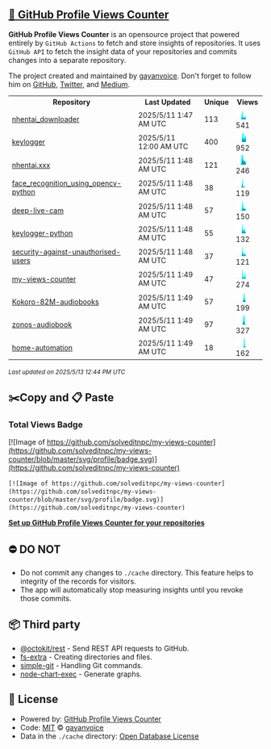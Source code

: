## [🚀 GitHub Profile Views Counter](https://github.com/gayanvoice/github-profile-views-counter)
**GitHub Profile Views Counter** is an opensource project that powered entirely by  `GitHub Actions` to fetch and store insights of repositories.
It uses `GitHub API` to fetch the insight data of your repositories and commits changes into a separate repository.

The project created and maintained by [gayanvoice](https://github.com/gayanvoice). Don't forget to follow him on [GitHub](https://github.com/gayanvoice), [Twitter](https://twitter.com/gayanvoice), and [Medium](https://gayanvoice.medium.com/).

<table>
	<tr>
		<th>
			Repository
		</th>
		<th>
			Last Updated
		</th>
		<th>
			Unique
		</th>
		<th>
			Views
		</th>
	</tr>
	<tr>
		<td>
			<a href="https://github.com/solveditnpc/my-views-counter/tree/master/readme/907537559/year.md">
				nhentai_downloader
			</a>
		</td>
		<td>
			2025/5/11 1:47 AM UTC
		</td>
		<td>
			113
		</td>
		<td>
			<img alt="Response time graph" src="https://github.com/solveditnpc/my-views-counter/raw/master/graph/907537559/small/year.png" height="20"> 541
		</td>
	</tr>
	<tr>
		<td>
			<a href="https://github.com/solveditnpc/my-views-counter/tree/master/readme/912187071/year.md">
				keylogger
			</a>
		</td>
		<td>
			2025/5/11 12:00 AM UTC
		</td>
		<td>
			400
		</td>
		<td>
			<img alt="Response time graph" src="https://github.com/solveditnpc/my-views-counter/raw/master/graph/912187071/small/year.png" height="20"> 952
		</td>
	</tr>
	<tr>
		<td>
			<a href="https://github.com/solveditnpc/my-views-counter/tree/master/readme/908704969/year.md">
				nhentai.xxx
			</a>
		</td>
		<td>
			2025/5/11 1:48 AM UTC
		</td>
		<td>
			121
		</td>
		<td>
			<img alt="Response time graph" src="https://github.com/solveditnpc/my-views-counter/raw/master/graph/908704969/small/year.png" height="20"> 246
		</td>
	</tr>
	<tr>
		<td>
			<a href="https://github.com/solveditnpc/my-views-counter/tree/master/readme/824160319/year.md">
				face_recognition_using_opencv-python
			</a>
		</td>
		<td>
			2025/5/11 1:48 AM UTC
		</td>
		<td>
			38
		</td>
		<td>
			<img alt="Response time graph" src="https://github.com/solveditnpc/my-views-counter/raw/master/graph/824160319/small/year.png" height="20"> 119
		</td>
	</tr>
	<tr>
		<td>
			<a href="https://github.com/solveditnpc/my-views-counter/tree/master/readme/847375776/year.md">
				deep-live-cam
			</a>
		</td>
		<td>
			2025/5/11 1:48 AM UTC
		</td>
		<td>
			57
		</td>
		<td>
			<img alt="Response time graph" src="https://github.com/solveditnpc/my-views-counter/raw/master/graph/847375776/small/year.png" height="20"> 150
		</td>
	</tr>
	<tr>
		<td>
			<a href="https://github.com/solveditnpc/my-views-counter/tree/master/readme/915723615/year.md">
				keylogger-python
			</a>
		</td>
		<td>
			2025/5/11 1:48 AM UTC
		</td>
		<td>
			55
		</td>
		<td>
			<img alt="Response time graph" src="https://github.com/solveditnpc/my-views-counter/raw/master/graph/915723615/small/year.png" height="20"> 132
		</td>
	</tr>
	<tr>
		<td>
			<a href="https://github.com/solveditnpc/my-views-counter/tree/master/readme/915788560/year.md">
				security-against-unauthorised-users
			</a>
		</td>
		<td>
			2025/5/11 1:48 AM UTC
		</td>
		<td>
			37
		</td>
		<td>
			<img alt="Response time graph" src="https://github.com/solveditnpc/my-views-counter/raw/master/graph/915788560/small/year.png" height="20"> 121
		</td>
	</tr>
	<tr>
		<td>
			<a href="https://github.com/solveditnpc/my-views-counter/tree/master/readme/914032857/year.md">
				my-views-counter
			</a>
		</td>
		<td>
			2025/5/11 1:49 AM UTC
		</td>
		<td>
			47
		</td>
		<td>
			<img alt="Response time graph" src="https://github.com/solveditnpc/my-views-counter/raw/master/graph/914032857/small/year.png" height="20"> 274
		</td>
	</tr>
	<tr>
		<td>
			<a href="https://github.com/solveditnpc/my-views-counter/tree/master/readme/930756173/year.md">
				Kokoro-82M-audiobooks
			</a>
		</td>
		<td>
			2025/5/11 1:49 AM UTC
		</td>
		<td>
			57
		</td>
		<td>
			<img alt="Response time graph" src="https://github.com/solveditnpc/my-views-counter/raw/master/graph/930756173/small/year.png" height="20"> 199
		</td>
	</tr>
	<tr>
		<td>
			<a href="https://github.com/solveditnpc/my-views-counter/tree/master/readme/933059320/year.md">
				zonos-audiobook
			</a>
		</td>
		<td>
			2025/5/11 1:49 AM UTC
		</td>
		<td>
			97
		</td>
		<td>
			<img alt="Response time graph" src="https://github.com/solveditnpc/my-views-counter/raw/master/graph/933059320/small/year.png" height="20"> 327
		</td>
	</tr>
	<tr>
		<td>
			<a href="https://github.com/solveditnpc/my-views-counter/tree/master/readme/940669143/year.md">
				home-automation
			</a>
		</td>
		<td>
			2025/5/11 1:49 AM UTC
		</td>
		<td>
			18
		</td>
		<td>
			<img alt="Response time graph" src="https://github.com/solveditnpc/my-views-counter/raw/master/graph/940669143/small/year.png" height="20"> 162
		</td>
	</tr>
</table>

<small><i>Last updated on 2025/5/13 12:44 PM UTC</i></small>

## ✂️Copy and 📋 Paste
### Total Views Badge
[![Image of https://github.com/solveditnpc/my-views-counter](https://github.com/solveditnpc/my-views-counter/blob/master/svg/profile/badge.svg)](https://github.com/solveditnpc/my-views-counter)

```readme
[![Image of https://github.com/solveditnpc/my-views-counter](https://github.com/solveditnpc/my-views-counter/blob/master/svg/profile/badge.svg)](https://github.com/solveditnpc/my-views-counter)
```
[**Set up GitHub Profile Views Counter for your repositories**](https://github.com/gayanvoice/github-profile-views-counter)
## ⛔ DO NOT
- Do not commit any changes to `./cache` directory. This feature helps to integrity of the records for visitors.
- The app will automatically stop measuring insights until you revoke those commits.
## 📦 Third party

- [@octokit/rest](https://www.npmjs.com/package/@octokit/rest) - Send REST API requests to GitHub.
- [fs-extra](https://www.npmjs.com/package/fs-extra) - Creating directories and files.
- [simple-git](https://www.npmjs.com/package/simple-git) - Handling Git commands.
- [node-chart-exec](https://www.npmjs.com/package/node-chart-exec) - Generate graphs.
## 📄 License
- Powered by: [GitHub Profile Views Counter](https://github.com/gayanvoice/github-profile-views-counter)
- Code: [MIT](./LICENSE) © [gayanvoice](https://github.com/gayanvoice)
- Data in the `./cache` directory: [Open Database License](https://opendatacommons.org/licenses/odbl/1-0/)